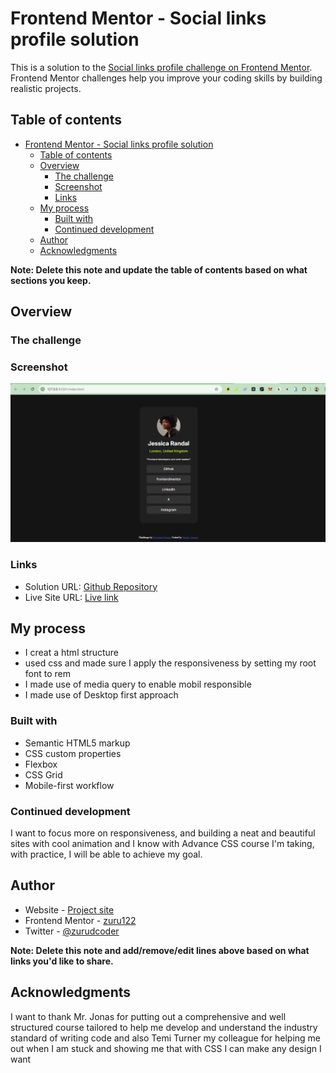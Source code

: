 # Frontend Mentor - Social links profile solution

This is a solution to the [Social links profile challenge on Frontend Mentor](https://www.frontendmentor.io/challenges/social-links-profile-UG32l9m6dQ). Frontend Mentor challenges help you improve your coding skills by building realistic projects. 

## Table of contents

- [Frontend Mentor - Social links profile solution](#frontend-mentor---social-links-profile-solution)
  - [Table of contents](#table-of-contents)
  - [Overview](#overview)
    - [The challenge](#the-challenge)
    - [Screenshot](#screenshot)
    - [Links](#links)
  - [My process](#my-process)
    - [Built with](#built-with)
    - [Continued development](#continued-development)
  - [Author](#author)
  - [Acknowledgments](#acknowledgments)

**Note: Delete this note and update the table of contents based on what sections you keep.**

## Overview

### The challenge


### Screenshot

![Screenshot of my solution](./assets/images/Screenshot.png)

### Links

- Solution URL: [Github Repository](https://github.com/zuru122/AdvanceCSS/tree/main/social-links-profile-main)
- Live Site URL: [Live link](https://socials-kappa-three.vercel.app/)

## My process
* I creat a html structure
* used css and made sure I apply the responsiveness by setting my root font to rem
* I made use of media query to enable mobil responsible
* I made use of Desktop first approach

### Built with

- Semantic HTML5 markup
- CSS custom properties
- Flexbox
- CSS Grid
- Mobile-first workflow


### Continued development

I want to focus more on responsiveness, and building a neat and beautiful sites with cool animation
and I know with Advance CSS course I'm taking, with practice, I will be able to achieve my goal.

## Author

- Website - [Project site](https://socials-kappa-three.vercel.app/)
- Frontend Mentor - [zuru122](https://www.frontendmentor.io/profile/zuru122)
- Twitter - [@zurudcoder](https://x.com/zurudcoder)

**Note: Delete this note and add/remove/edit lines above based on what links you'd like to share.**

## Acknowledgments
I want to thank Mr. Jonas for putting out a comprehensive and well structured course tailored to help me develop and understand the industry standard of writing code and also Temi Turner my colleague for helping me out when I am stuck  and showing me that with CSS I can make any design I want
